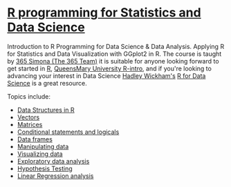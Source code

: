 # [R programming for Statistics and Data Science](https://www.udemy.com/course/r-programming-for-statistics-and-data-science/?couponCode=ST7MT41824)
Introduction to R Programming for Data Science & Data Analysis. Applying R for Statistics and Data Visualization with GGplot2 in R.
The course is taught by [365 Simona (The 365 Team)](https://www.udemy.com/user/simona-dobreva-2/) it is suitable for anyone looking forward to get started in [R](https://www.r-project.org/), [QueensMary University R-intro](http://research.sbcs.qmul.ac.uk/r.knell/intro_R_3rd_ed/), and if you're looking to advancing your interest in Data Science [Hadley Wickham's](https://hadley.nz/) [R for Data Science](https://r4ds.hadley.nz/) is a great resource.

Topics include:
- [Data Structures in R](https://github.com/Kmohamedalie/R_programming/tree/master/1.%20Building%20blocks%20of%20R)
- [Vectors](https://github.com/Kmohamedalie/R_programming/tree/master/2.%20Vectors%20and%20vector%20operations)
- [Matrices](https://github.com/Kmohamedalie/R_programming/tree/master/3.%20Matrices)
- [Conditional statements and logicals](https://github.com/Kmohamedalie/R_programming/tree/master/4.%20Control%20flow%20%26%20conditional)
- [Data frames]()
- [Manipulating data]()
- [Visualizing data]()
- [Exploratory data analysis]()
- [Hypothesis Testing]()
- [Linear Regression analysis]()
